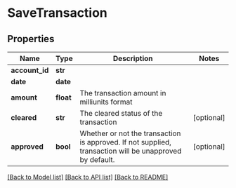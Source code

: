 # SaveTransaction

## Properties
Name | Type | Description | Notes
------------ | ------------- | ------------- | -------------
**account_id** | **str** |  | 
**date** | **date** |  | 
**amount** | **float** | The transaction amount in milliunits format | 
**cleared** | **str** | The cleared status of the transaction | [optional] 
**approved** | **bool** | Whether or not the transaction is approved.  If not supplied, transaction will be unapproved by default. | [optional] 

[[Back to Model list]](../README.md#documentation-for-models) [[Back to API list]](../README.md#documentation-for-api-endpoints) [[Back to README]](../README.md)


